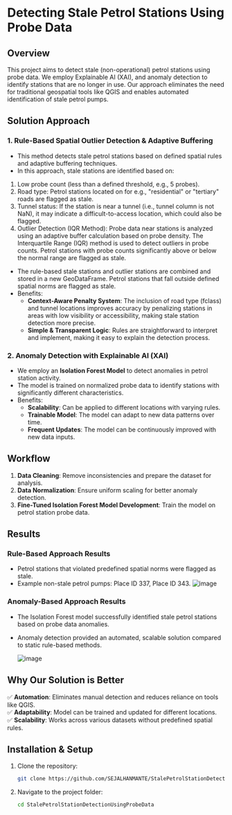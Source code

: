 # Detecting Stale Petrol Stations Using Probe Data

## Overview
This project aims to detect stale (non-operational) petrol stations using probe data. We employ Explainable AI (XAI), and anomaly detection to identify stations that are no longer in use. Our approach eliminates the need for traditional geospatial tools like QGIS and enables automated identification of stale petrol pumps.

## Solution Approach
### 1. **Rule-Based Spatial Outlier Detection & Adaptive Buffering**
   - This method detects stale petrol stations based on defined spatial rules and adaptive buffering techniques.
   - In this approach, stale stations are identified based on:
1. Low probe count (less than a defined threshold, e.g., 5 probes).
2. Road type: Petrol stations located on for e.g., "residential" or "tertiary" roads are flagged as stale.
3. Tunnel status: If the station is near a tunnel (i.e., tunnel column is not NaN), it may indicate a difficult-to-access location, which could also be flagged.
4. Outlier Detection (IQR Method): Probe data near stations is analyzed using an adaptive buffer calculation based on probe density. The Interquartile Range (IQR) method is used to detect outliers in probe counts. Petrol stations with probe counts significantly above or below the normal range are flagged as stale.
- The rule-based stale stations and outlier stations are combined and stored in a new GeoDataFrame. Petrol stations that fall outside defined spatial norms are flagged as stale.
- Benefits:
   - **Context-Aware Penalty System**: The inclusion of road type (fclass) and tunnel locations improves accuracy by penalizing stations in areas with low visibility or accessibility, making stale station detection more precise.
   - **Simple & Transparent Logic**: Rules are straightforward to interpret and implement, making it easy to explain the detection process. 

### 2. **Anomaly Detection with Explainable AI (XAI)**
   - We employ an **Isolation Forest Model** to detect anomalies in petrol station activity.
   - The model is trained on normalized probe data to identify stations with significantly different characteristics.
   - Benefits:
     - **Scalability**: Can be applied to different locations with varying rules.
     - **Trainable Model**: The model can adapt to new data patterns over time.
     - **Frequent Updates**: The model can be continuously improved with new data inputs.

## Workflow
1. **Data Cleaning**: Remove inconsistencies and prepare the dataset for analysis.
2. **Data Normalization**: Ensure uniform scaling for better anomaly detection.
3. **Fine-Tuned Isolation Forest Model Development**: Train the model on petrol station probe data.

## Results
### **Rule-Based Approach Results**
- Petrol stations that violated predefined spatial norms were flagged as stale.
- Example non-stale petrol pumps: Place ID 337, Place ID 343.
![image](https://github.com/user-attachments/assets/e82cc31b-4793-4a2c-9ddd-5f288203c48c)


### **Anomaly-Based Approach Results**
- The Isolation Forest model successfully identified stale petrol stations based on probe data anomalies.
- Anomaly detection provided an automated, scalable solution compared to static rule-based methods.

  ![image](https://github.com/user-attachments/assets/773611f6-5023-40a9-9458-2e853bf04d46)


## Why Our Solution is Better
✅ **Automation**: Eliminates manual detection and reduces reliance on tools like QGIS.  
✅ **Adaptability**: Model can be trained and updated for different locations.  
✅ **Scalability**: Works across various datasets without predefined spatial rules.  


## Installation & Setup
1. Clone the repository:
   ```sh
   git clone https://github.com/SEJALHANMANTE/StalePetrolStationDetectionUsingProbeData.git
   ```
2. Navigate to the project folder:
   ```sh
   cd StalePetrolStationDetectionUsingProbeData
   ```






